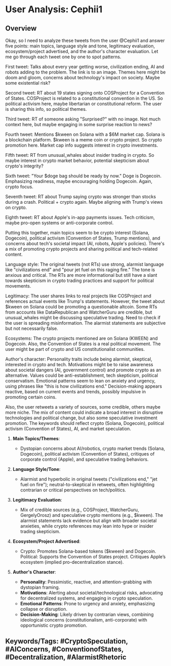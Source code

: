 # User Analysis: Cephii1

## Overview

<think>
Okay, so I need to analyze these tweets from the user @Cephii1 and answer five points: main topics, language style and tone, legitimacy evaluation, ecosystem/project advertised, and the author's character evaluation. Let me go through each tweet one by one to spot patterns.

First tweet: Talks about every year getting worse, civilization ending, AI and robots adding to the problem. The link is to an image. Themes here might be doom and gloom, concerns about technology's impact on society. Maybe some existential risk?

Second tweet: RT about 19 states signing onto COSProject for a Convention of States. COSProject is related to a constitutional convention in the US. So political activism here, maybe libertarian or constitutional reform. The user is sharing this info, so political themes.

Third tweet: RT of someone asking "Surprised?" with no image. Not much context here, but maybe engaging in some surprise reaction to news?

Fourth tweet: Mentions $kween on Solana with a $6M market cap. Solana is a blockchain platform. $kween is a meme coin or crypto project. So crypto promotion here. Market cap info suggests interest in crypto investments.

Fifth tweet: RT from unusual_whales about insider trading in crypto. So maybe interest in crypto market behavior, potential skepticism about crypto's integrity?

Sixth tweet: "Your $doge bag should be ready by now." Doge is Dogecoin. Emphasizing readiness, maybe encouraging holding Dogecoin. Again, crypto focus.

Seventh tweet: RT about Trump saying crypto was stronger than stocks during a crash. Political + crypto again. Maybe aligning with Trump's views on crypto.

Eighth tweet: RT about Apple's in-app payments issues. Tech criticism, maybe pro-open systems or anti-corporate control.

Putting this together, main topics seem to be crypto interest (Solana, Dogecoin), political activism (Convention of States, Trump mentions), and concerns about tech's societal impact (AI, robots, Apple's policies). There's a mix of promoting crypto projects and sharing political and tech-related content.

Language style: The original tweets (not RTs) use strong, alarmist language like "civilizations end" and "pour jet fuel on this raging fire." The tone is anxious and critical. The RTs are more informational but still have a slant towards skepticism in crypto trading practices and support for political movements.

Legitimacy: The user shares links to real projects like COSProject and references actual events like Trump's statements. However, the tweet about $kween on Solana could be promoting a questionable altcoin. Some RTs from accounts like DataRepublican and WatcherGuru are credible, but unusual_whales might be discussing speculative trading. Need to check if the user is spreading misinformation. The alarmist statements are subjective but not necessarily false.

Ecosystems: The crypto projects mentioned are on Solana (KWEEN) and Dogecoin. Also, the Convention of States is a real political movement. The user might be part of crypto and US constitutionalist communities.

Author's character: Personality traits include being alarmist, skeptical, interested in crypto and tech. Motivations might be to raise awareness about societal dangers (AI, government control) and promote crypto as an alternative. Values could be anti-establishment, tech skepticism, political conservatism. Emotional patterns seem to lean on anxiety and urgency, using phrases like "this is how civilizations end." Decision-making appears reactive, based on current events and trends, possibly impulsive in promoting certain coins.

Also, the user retweets a variety of sources, some credible, others maybe more niche. The mix of content could indicate a broad interest in disruptive technologies and political change, but also some speculative investment promotion. The keywords should reflect crypto (Solana, Dogecoin), political activism (Convention of States), AI, and market speculation.
</think>

1. **Main Topics/Themes**:  
   - Dystopian concerns about AI/robotics, crypto market trends (Solana, Dogecoin), political activism (Convention of States), critiques of corporate control (Apple), and speculative trading behaviors.  

2. **Language Style/Tone**:  
   - Alarmist and hyperbolic in original tweets ("civilizations end," "jet fuel on fire"); neutral-to-skeptical in retweets, often highlighting contrarian or critical perspectives on tech/politics.  

3. **Legitimacy Evaluation**:  
   - Mix of credible sources (e.g., COSProject, WatcherGuru, GergelyOrosz) and speculative crypto mentions (e.g., $kween). The alarmist statements lack evidence but align with broader societal anxieties, while crypto references may lean into hype or insider trading skepticism.  

4. **Ecosystem/Project Advertised**:  
   - Crypto: Promotes Solana-based tokens ($kween) and Dogecoin. Political: Supports the Convention of States project. Critiques Apple’s ecosystem (implied pro-decentralization stance).  

5. **Author's Character**:  
   - **Personality**: Pessimistic, reactive, and attention-grabbing with dystopian framing.  
   - **Motivations**: Alerting about societal/technological risks, advocating for decentralized systems, and engaging in crypto speculation.  
   - **Emotional Patterns**: Prone to urgency and anxiety, emphasizing collapse or disruption.  
   - **Decision-Making**: Likely driven by contrarian views, combining ideological concerns (constitutionalism, anti-corporate) with opportunistic crypto promotion.  

**Keywords/Tags**: #CryptoSpeculation, #AIConcerns, #ConventionofStates, #Decentralization, #AlarmistRhetoric
---
